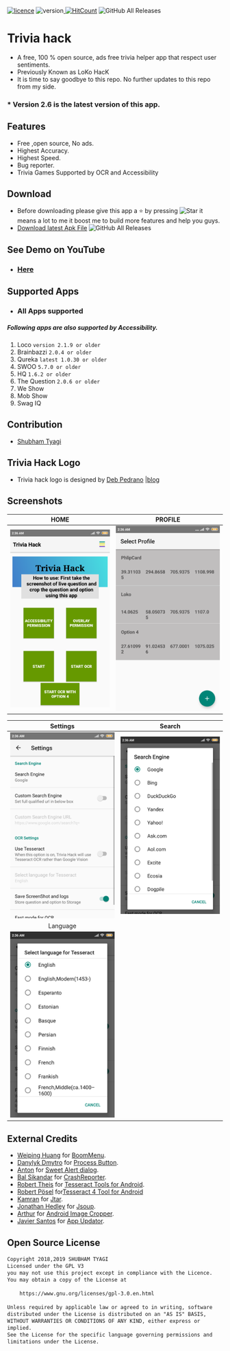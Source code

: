 
[![licence](https://img.shields.io/badge/Licence-GPLv3-red.svg)](https://github.com/SubhamTyagi/loco-answers/blob/master/LICENSE) ![version](https://img.shields.io/badge/Version-2.6-green.svg)[ ![HitCount](http://hits.dwyl.io/SubhamTyagi/loco-answers.svg)](http://hits.dwyl.io/SubhamTyagi/loco-answers)  ![GitHub All Releases](https://img.shields.io/github/downloads/SubhamTyagi/loco-answers/total.svg?style=social)

# Trivia hack  

* A free, 100 % open source, ads free trivia helper app that respect user sentiments.
* Previously Known as LoKo HacK
* It is time to say goodbye to this repo. No further updates to this repo from my side.

### * Version 2.6 is the latest version of this app.

## Features
* Free ,open source, No ads.
* Highest Accuracy.
* Highest Speed.
* Bug reporter.
* Trivia Games Supported by OCR and Accessibility 
## Download
* Before downloading please give this app a :star: by pressing ![Star](/.github/assets/star.PNG) it means a lot to me it boost me to build more features and help you guys.
* [Download latest Apk File](https://github.com/SubhamTyagi/loco-answers/releases)  ![GitHub All Releases](https://img.shields.io/github/downloads/SubhamTyagi/loco-answers/total.svg?style=social)

## See Demo on YouTube
* ### [Here](https://youtu.be/H0LvFNW_svA)
## Supported Apps
- ### All Apps supported
##### Following apps are also supported by Accessibility.
1. Loco `version 2.1.9 or older`
2. Brainbazzi `2.0.4 or older`
3. Qureka `latest 1.0.30 or older`
4. SWOO `5.7.0 or older`
5. HQ `1.6.2 or older`
6. The Question `2.0.6 or older`
8. We Show
9. Mob Show
10. Swag IQ

## Contribution
* [Shubham Tyagi](https://subhamtyagi.github.io/) 

## Trivia Hack Logo
* Trivia hack logo is designed by [Deb Pedrano](https://github.com/debpedrano) |[blog](https://steemit.com/@debpedrano)

## Screenshots
| HOME | PROFILE |
|:-:|:-:|
| ![home](/.github/assets/home.png?raw=true "home") | ![profile](/.github/assets/profiles.png?raw=true "profile")|

| Settings |Search|
|:-:|:-:|
|![Settings](/.github/assets/settings.png?raw=true "Settings") | ![Search](/.github/assets/search.png?raw=true "Search")|
|Language|
 | ![Language](/.github/assets/language.png?raw=true "Language")|

## External Credits

 - [Weiping Huang](https://nightonke.outlook.io) for [BoomMenu](https://github.com/Nightonke/BoomMenu).
 - [Danylyk Dmytro](https://dmytrodanylyk.com/) for  [Process Button](https://github.com/dmytrodanylyk/android-process-button).
 - [Anton]( https://vk.com/f0ris) for [Sweet Alert dialog](https://github.com/F0RIS/sweet-alert-dialog).
 - [Bal Sikandar](balsikandar.github.io) for [CrashReporter](https://github.com/MindorksOpenSource/CrashReporter).
 - [Robert Theis](http://www.rmtheis.com/) for [Tesseract Tools for Android](https://github.com/rmtheis/tess-two).
 - [Robert Pösel](https://github.com/Robyer) for[Tesseract 4 Tool for Android](https://github.com/adaptech-cz/Tesseract4Android)
 - [Kamran](http://kamranzafar.github.com/) for [Jtar](https://github.com/kamranzafar/jtar).
 - [Jonathan Hedley](http://jonathanhedley.com) for [Jsoup](https://jsoup.org/).
 - [Arthur](http://TheArtOfDev.com/) for [Android Image Cropper](https://github.com/ArthurHub/Android-Image-Cropper).
 - [Javier Santos](https://github.com/javiersantos) for [App Updator](https://github.com/javiersantos/AppUpdater/).


## Open Source License
    Copyright 2018,2019 SHUBHAM TYAGI
    Licensed under the GPL V3
    you may not use this project except in compliance with the Licence. You may obtain a copy of the License at
	
	    https://www.gnu.org/licenses/gpl-3.0.en.html
    
    Unless required by applicable law or agreed to in writing, software
    distributed under the License is distributed on an "AS IS" BASIS,
    WITHOUT WARRANTIES OR CONDITIONS OF ANY KIND, either express or implied.
    See the License for the specific language governing permissions and
    limitations under the License.
